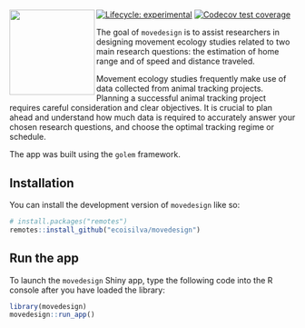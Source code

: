 
<!-- README.md is generated from README.Rmd. Please edit that file -->

# <img src='https://raw.githubusercontent.com/ecoisilva/movedesign/main/inst/app/www/logo.png' align="left" height="150" />

<!-- badges: start -->

[![Lifecycle:
experimental](https://img.shields.io/badge/lifecycle-experimental-orange.svg)](https://lifecycle.r-lib.org/articles/stages.html#experimental)
[![Codecov test
coverage](https://codecov.io/gh/ecoisilva/movedesign/branch/main/graph/badge.svg)](https://app.codecov.io/gh/ecoisilva/movedesign?branch=main)
<!-- badges: end -->

The goal of `movedesign` is to assist researchers in designing movement
ecology studies related to two main research questions: the estimation
of home range and of speed and distance traveled.

Movement ecology studies frequently make use of data collected from
animal tracking projects. Planning a successful animal tracking project
requires careful consideration and clear objectives. It is crucial to
plan ahead and understand how much data is required to accurately answer
your chosen research questions, and choose the optimal tracking regime
or schedule.

The app was built using the `golem` framework.

## Installation

You can install the development version of `movedesign` like so:

``` r
# install.packages("remotes")
remotes::install_github("ecoisilva/movedesign")
```

## Run the app

To launch the `movedesign` Shiny app, type the following code into the R
console after you have loaded the library:

``` r
library(movedesign)
movedesign::run_app()
```

